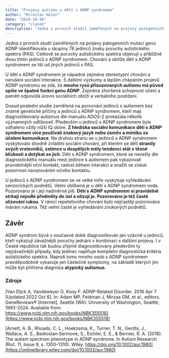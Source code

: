 ```yaml
---
title: "Projevy autismu u dětí s ADNP syndromem"
author: "Miroslav Holec"
date: "2024-10-30"
category: "clanek"
description: "Jedna z prvních studií zaměřených na projevy patogenních mutací genu ADNP identifikovala u skupiny 78 jedinců znaky poruchy autistického spektra (PAS). Celkově se poruchy autistického spektra objevují u přibližně dvou třetin jedinců s ADNP syndromem. Chování a obtíže dětí s ADNP syndromem se liší od jiných jedinců s PAS."
---
```


Jedna z prvních studií zaměřených na projevy patogenních mutací genu  ADNP identifikovala u skupiny 78 jedinců znaky poruchy autistického  spektra (PAS). Celkově se poruchy autistického spektra objevují u  přibližně dvou třetin jedinců s ADNP syndromem. Chování a obtíže dětí s  ADNP syndromem se liší od jiných jedinců s PAS.

U dětí s ADNP syndromem je nápadné zejména stereotypní  chování a narušení sociální interakce. S dalšími výzkumy a lepším  chápáním projevů ADNP syndromu se zdá, že **mnoho rysů přisuzovaných autismu má původ spíše ve špatné funkci genu ADNP**. Zejména zhoršená schopnost učení a paměti odpovídá úrovni sociálních obtíží a verbálního postižení.

Dosud poslední studie zaměřená na porovnání jedinců s  autismem bez známé genetické příčiny a jedinců s ADNP syndromem, kteří  mají diagnostikovaný autismus dle manuálu ADOS-2 prokázala několik  významných odlišností. Především u jedinců s ADNP syndromem bylo  odhaleno vždy nižší IQ skóre. **Z hlediska sociální komunikace děti s ADNP syndromem více používali znakový jazyk nebo úsměv a mimiku za účelem komunikace**. Na druhou stranu se u jedinců s ADNP syndromem vyskytovalo shodně zvláštní sociální chování, při kterém se děti **stranily svých vrstevníků, zatímco u dospělých měly tendenci stát v těsné blízkosti a dotýkat se jich**. Děti s ADNP syndromem, které se nevešly dle diagnostického manuálu mezi jedince s autismem pak vykazovali pravidelnější oční kontakt, radost  během interakcí a snažili se získat pozornost navazováním očního  kontaktu.

U jedinců s ADNP syndromem se ve velké míře vyskytuje  vyhledávání senzorických podnětů. Velmi oblíbená je u dětí s ADNP  syndromem voda. Pozorováno je i její nadměrné pití. **Děti s ADNP syndromem si pravidelně strkají nejedlé předměty do úst a olizují je. Pozorováno je též časté olizování rukou**. V rámci repetetivního chování bylo nejčastěji pozorováno mávání rukama. Též velmi časté je vyhledávání zvukových podnětů. 

## Závěr

ADNP syndrom bývá v současné době diagnostikován jen vzácně u jedinců, kteří vykazují závažnější poruchy jednání v kombinaci s  dalšími projevy. I v České republice tak budou zřejmě diagnostikovány  především ty nejzávažnější případy, kdy jedinec naplňuje kompletní  diagnostická kritéria autistického spektra. Naproti tomu mnoho osob s  ADNP syndromem pravděpodobně vykazuje jen částečné symptomy, na základě  kterých jim může být přiřčena diagnóza **atypický autismus**.  

### Zdroje

[Van  Dijck A, Vandeweyer G, Kooy F. ADNP-Related Disorder. 2016 Apr 7  [Updated 2022 Oct 6]. In: Adam MP, Feldman J, Mirzaa GM, et al.,  editors. GeneReviews® [Internet]. Seattle (WA): University of  Washington, Seattle; 1993-2024. Available from:  https://www.ncbi.nlm.nih.gov/books/NBK355518](https://www.ncbi.nlm.nih.gov/books/NBK355518)

[Arnett, A. B., Rhoads, C. L., Hoekzema, K., Turner, T. N., Gerdts, J., Wallace, A. S., Bedrosian‐Sermone, S., Eichler, E. E., & Bernier, R. A. (2018). The autism spectrum phenotype in ADNP syndrome. In Autism Research (Roč. 11, Issue 9, s. 1300–1310). Wiley. https://doi.org/10.1002/aur.1980](https://onlinelibrary.wiley.com/doi/10.1002/aur.1980)